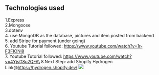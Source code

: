 <!-- GETTING STARTED -->

## Technologies used

1.Express\
2.Mongoose\
3.dotenv \
4. use MongoDB as the database, pictures and item posted from backend \
5. add Stripe for payment (under going) \
6. Youtube Tutorial followed: https://www.youtube.com/watch?v=1r-F3FIONl8 \
7. Youtube Tutorial followed: https://www.youtube.com/watch?v=4YjsG8u2QFA\
8.Next Step: add Shopify Hydrogen Link@https://hydrogen.shopify.dev/
<img src="https://media.giphy.com/media/qLHzYjlA2FW8g/giphy.gif" />